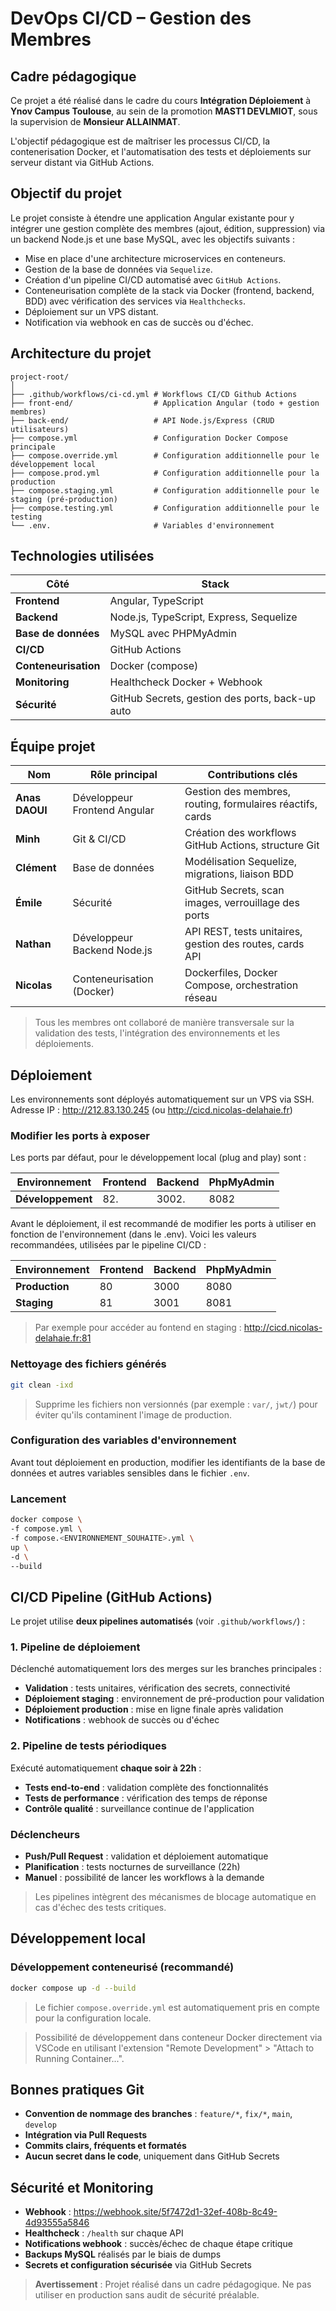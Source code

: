# DevOps CI/CD – Gestion des Membres

## Cadre pédagogique

Ce projet a été réalisé dans le cadre du cours **Intégration Déploiement** à **Ynov Campus Toulouse**, au sein de la promotion **MAST1 DEVLMIOT**, sous la supervision de **Monsieur ALLAINMAT**.

L'objectif pédagogique est de maîtriser les processus CI/CD, la contenerisation Docker, et l'automatisation des tests et déploiements sur serveur distant via GitHub Actions.

## Objectif du projet

Le projet consiste à étendre une application Angular existante pour y intégrer une gestion complète des membres (ajout, édition, suppression) via un backend Node.js et une base MySQL, avec les objectifs suivants :

- Mise en place d'une architecture microservices en conteneurs.
- Gestion de la base de données via `Sequelize`.
- Création d'un pipeline CI/CD automatisé avec `GitHub Actions`.
- Conteneurisation complète de la stack via Docker (frontend, backend, BDD) avec vérification des services via `Healthchecks`.
- Déploiement sur un VPS distant.
- Notification via webhook en cas de succès ou d'échec.

## Architecture du projet

```
project-root/
│
├── .github/workflows/ci-cd.yml # Workflows CI/CD Github Actions
├── front-end/                  # Application Angular (todo + gestion membres)
├── back-end/                   # API Node.js/Express (CRUD utilisateurs)
├── compose.yml                 # Configuration Docker Compose principale
├── compose.override.yml        # Configuration additionnelle pour le développement local
├── compose.prod.yml            # Configuration additionnelle pour la production
├── compose.staging.yml         # Configuration additionnelle pour le staging (pré-production)
├── compose.testing.yml         # Configuration additionnelle pour le testing
└── .env.                       # Variables d'environnement
```

## Technologies utilisées

| Côté                 | Stack                                           |
| -------------------- | ----------------------------------------------- |
| **Frontend**         | Angular, TypeScript                             |
| **Backend**          | Node.js, TypeScript, Express, Sequelize         |
| **Base de données**  | MySQL avec PHPMyAdmin                           |
| **CI/CD**            | GitHub Actions                                  |
| **Conteneurisation** | Docker (compose)                                |
| **Monitoring**       | Healthcheck Docker + Webhook                    |
| **Sécurité**         | GitHub Secrets, gestion des ports, back-up auto |

## Équipe projet

| Nom            | Rôle principal               | Contributions clés                                        |
| -------------- | ---------------------------- | --------------------------------------------------------- |
| **Anas DAOUI** | Développeur Frontend Angular | Gestion des membres, routing, formulaires réactifs, cards |
| **Minh**       | Git & CI/CD                  | Création des workflows GitHub Actions, structure Git      |
| **Clément**    | Base de données              | Modélisation Sequelize, migrations, liaison BDD           |
| **Émile**      | Sécurité                     | GitHub Secrets, scan images, verrouillage des ports       |
| **Nathan**     | Développeur Backend Node.js  | API REST, tests unitaires, gestion des routes, cards API  |
| **Nicolas**    | Conteneurisation (Docker)    | Dockerfiles, Docker Compose, orchestration réseau         |

> Tous les membres ont collaboré de manière transversale sur la validation des tests, l'intégration des environnements et les déploiements.

## Déploiement

Les environnements sont déployés automatiquement sur un VPS via SSH. Adresse IP : <http://212.83.130.245> (ou <http://cicd.nicolas-delahaie.fr>)

### Modifier les ports à exposer

Les ports par défaut, pour le développement local (plug and play) sont :

| Environnement     | Frontend | Backend | PhpMyAdmin |
| ----------------- | -------- | ------- | ---------- |
| **Développement** | 82.      | 3002.   | 8082       |

Avant le déploiement, il est recommandé de modifier les ports à utiliser en fonction de l'environnement (dans le .env). Voici les valeurs recommandées, utilisées par le pipeline CI/CD :

| Environnement  | Frontend | Backend | PhpMyAdmin |
| -------------- | -------- | ------- | ---------- |
| **Production** | 80       | 3000    | 8080       |
| **Staging**    | 81       | 3001    | 8081       |

> Par exemple pour accéder au fontend en staging : <http://cicd.nicolas-delahaie.fr:81>

### Nettoyage des fichiers générés

```bash
git clean -ixd
```

> Supprime les fichiers non versionnés (par exemple : `var/`, `jwt/`) pour éviter qu'ils contaminent l'image de production.

### Configuration des variables d'environnement

Avant tout déploiement en production, modifier les identifiants de la base de données et autres variables sensibles dans le fichier `.env`.

### Lancement

```bash
docker compose \
-f compose.yml \
-f compose.<ENVIRONNEMENT_SOUHAITE>.yml \
up \
-d \
--build
```

## CI/CD Pipeline (GitHub Actions)

Le projet utilise **deux pipelines automatisés** (voir `.github/workflows/`) :

### 1. Pipeline de déploiement

Déclenché automatiquement lors des merges sur les branches principales :

- **Validation** : tests unitaires, vérification des secrets, connectivité
- **Déploiement staging** : environnement de pré-production pour validation
- **Déploiement production** : mise en ligne finale après validation
- **Notifications** : webhook de succès ou d'échec

### 2. Pipeline de tests périodiques

Exécuté automatiquement **chaque soir à 22h** :

- **Tests end-to-end** : validation complète des fonctionnalités
- **Tests de performance** : vérification des temps de réponse
- **Contrôle qualité** : surveillance continue de l'application

### Déclencheurs

- **Push/Pull Request** : validation et déploiement automatique
- **Planification** : tests nocturnes de surveillance (22h)
- **Manuel** : possibilité de lancer les workflows à la demande

> Les pipelines intègrent des mécanismes de blocage automatique en cas d'échec des tests critiques.

## Développement local

### Développement conteneurisé (recommandé)

```bash
docker compose up -d --build
```

> Le fichier `compose.override.yml` est automatiquement pris en compte pour la configuration locale.

> Possibilité de développement dans conteneur Docker directement via VSCode en utilisant l'extension "Remote Development" > "Attach to Running Container...".

## Bonnes pratiques Git

- **Convention de nommage des branches** : `feature/*`, `fix/*`, `main`, `develop`
- **Intégration via Pull Requests**
- **Commits clairs, fréquents et formatés**
- **Aucun secret dans le code**, uniquement dans GitHub Secrets

## Sécurité et Monitoring

- **Webhook** : https://webhook.site/5f7472d1-32ef-408b-8c49-4d93555a5846
- **Healthcheck** : `/health` sur chaque API
- **Notifications webhook** : succès/échec de chaque étape critique
- **Backups MySQL** réalisés par le biais de dumps
- **Secrets et configuration sécurisée** via GitHub Secrets

> **Avertissement** : Projet réalisé dans un cadre pédagogique. Ne pas utiliser en production sans audit de sécurité préalable.
